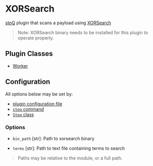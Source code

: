 # XORSearch

[stoQ](https://stoq-framework.readthedocs.io/en/latest/index.html) plugin that scans a payload using [XORSearch](https://blog.didierstevens.com/programs/xorsearch/)

> Note: XORSearch binary needs to be installed for this plugin to operate properly.

## Plugin Classes

- [Worker](https://stoq-framework.readthedocs.io/en/latest/dev/workers.html)

## Configuration

All options below may be set by:

- [plugin configuration file](https://stoq-framework.readthedocs.io/en/latest/dev/plugin_overview.html#configuration)
- [`stoq` command](https://stoq-framework.readthedocs.io/en/latest/gettingstarted.html#plugin-options)
- [`Stoq` class](https://stoq-framework.readthedocs.io/en/latest/dev/core.html?highlight=plugin_opts#using-providers)

### Options

- `bin_path` [str]: Path to xorsearch binary

- `terms` [str]: Path to text file containing terms to search

> Paths may be relative to the module, or a full path.
